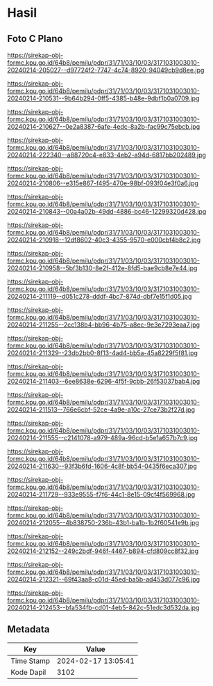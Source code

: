 # Hasil

## Foto C Plano

https://sirekap-obj-formc.kpu.go.id/64b8/pemilu/pdpr/31/71/03/10/03/3171031003010-20240214-205027--d97724f2-7747-4c74-8920-94049cb9d8ee.jpg

https://sirekap-obj-formc.kpu.go.id/64b8/pemilu/pdpr/31/71/03/10/03/3171031003010-20240214-210531--9b64b294-0ff5-4385-b48e-9dbf1b0a0709.jpg

https://sirekap-obj-formc.kpu.go.id/64b8/pemilu/pdpr/31/71/03/10/03/3171031003010-20240214-210627--0e2a8387-6afe-4edc-8a2b-fac99c75ebcb.jpg

https://sirekap-obj-formc.kpu.go.id/64b8/pemilu/pdpr/31/71/03/10/03/3171031003010-20240214-222340--a88720c4-e833-4eb2-a94d-6817bb202489.jpg

https://sirekap-obj-formc.kpu.go.id/64b8/pemilu/pdpr/31/71/03/10/03/3171031003010-20240214-210806--e315e867-f495-470e-98bf-093f04e3f0a6.jpg

https://sirekap-obj-formc.kpu.go.id/64b8/pemilu/pdpr/31/71/03/10/03/3171031003010-20240214-210843--00a4a02b-49dd-4886-bc46-12299320d428.jpg

https://sirekap-obj-formc.kpu.go.id/64b8/pemilu/pdpr/31/71/03/10/03/3171031003010-20240214-210918--12df8602-40c3-4355-9570-e000cbf4b8c2.jpg

https://sirekap-obj-formc.kpu.go.id/64b8/pemilu/pdpr/31/71/03/10/03/3171031003010-20240214-210958--5bf3b130-8e2f-412e-8fd5-bae9cb8e7e44.jpg

https://sirekap-obj-formc.kpu.go.id/64b8/pemilu/pdpr/31/71/03/10/03/3171031003010-20240214-211119--d051c278-dddf-4bc7-874d-dbf7e15f1d05.jpg

https://sirekap-obj-formc.kpu.go.id/64b8/pemilu/pdpr/31/71/03/10/03/3171031003010-20240214-211255--2cc138b4-bb96-4b75-a8ec-9e3e7293eaa7.jpg

https://sirekap-obj-formc.kpu.go.id/64b8/pemilu/pdpr/31/71/03/10/03/3171031003010-20240214-211329--23db2bb0-8f13-4ad4-bb5a-45a8229f5f81.jpg

https://sirekap-obj-formc.kpu.go.id/64b8/pemilu/pdpr/31/71/03/10/03/3171031003010-20240214-211403--6ee8638e-6296-4f5f-9cbb-26f53037bab4.jpg

https://sirekap-obj-formc.kpu.go.id/64b8/pemilu/pdpr/31/71/03/10/03/3171031003010-20240214-211513--766e6cbf-52ce-4a9e-a10c-27ce73b2f27d.jpg

https://sirekap-obj-formc.kpu.go.id/64b8/pemilu/pdpr/31/71/03/10/03/3171031003010-20240214-211555--c2141078-a979-489a-96cd-b5e1a657b7c9.jpg

https://sirekap-obj-formc.kpu.go.id/64b8/pemilu/pdpr/31/71/03/10/03/3171031003010-20240214-211630--93f3b6fd-1606-4c8f-bb54-0435f6eca307.jpg

https://sirekap-obj-formc.kpu.go.id/64b8/pemilu/pdpr/31/71/03/10/03/3171031003010-20240214-211729--933e9555-f7f6-44c1-8e15-09cf4f569968.jpg

https://sirekap-obj-formc.kpu.go.id/64b8/pemilu/pdpr/31/71/03/10/03/3171031003010-20240214-212055--4b838750-236b-43b1-ba1b-1b2f60541e9b.jpg

https://sirekap-obj-formc.kpu.go.id/64b8/pemilu/pdpr/31/71/03/10/03/3171031003010-20240214-212152--249c2bdf-946f-4467-b894-cfd809cc8f32.jpg

https://sirekap-obj-formc.kpu.go.id/64b8/pemilu/pdpr/31/71/03/10/03/3171031003010-20240214-212321--69f43aa8-c01d-45ed-ba5b-ad453d077c96.jpg

https://sirekap-obj-formc.kpu.go.id/64b8/pemilu/pdpr/31/71/03/10/03/3171031003010-20240214-212453--bfa534fb-cd01-4eb5-842c-51edc3d532da.jpg


## Metadata

| Key        | Value               |
| ---------- | ------------------- |
| Time Stamp | 2024-02-17 13:05:41 |
| Kode Dapil | 3102                |




